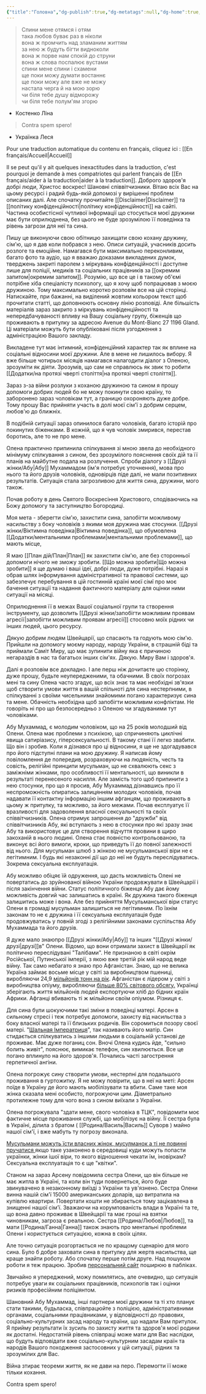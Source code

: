 ```yaml
---
{"title":"Головна","dg-publish":true,"dg-metatags":null,"dg-home":true,"permalink":"/golovna/","tags":["gardenEntry"],"dgPassFrontmatter":true,"noteIcon":""}
---
```


>Спини мене отямся і отям  
така любов буває раз в ніколи  
вона ж промчить над зламаним життям  
за нею ж будуть бігти видноколи  
вона ж порве нам спокій до струни  
вона ж слова поспалює вустами  
спини мене спини і схамени  
ще поки можу думати востаннє  
ще поки можу але вже не можу  
настала черга й на мою зорю  
чи біля тебе душу відморожу  
чи біля тебе полум'ям згорю
- Костенко Ліна

>Contra spem spero!
- Українка Леся

Pour une traduction automatique du contenu en français, cliquez ici : [[En français/Accueil\|Accueil]] 

Il se peut qu'il y ait quelques inexactitudes dans la traduction, c'est pourquoi je demande à mes compatriotes qui parlent français de [[En français/aider à la traduction\|aider à la traduction]].
Доброго здоров'я добрі люди, Христос воскрес! Шановні співвітчизники. Вітаю всіх Вас на цьому ресурсі і радий будь-якій допомозі у вирішенні проблем описаних далі. Але спочатку прочитайте [[Disclaimer\|Disclaimer]] та [[політику конфіденційності\|політику конфіденційності]] на сайті. Частина особистісної чутливої інформації що стосується моєї дружини має бути оприлюднена, без цього не буде зрозумілою її поведінка та рівень загрози для неї та сина.

Пишу це виконуючи свою обітницю захищати свою кохану дружину, сім'ю, що я дав коли побрався з нею.  Описи ситуацій, учасників досить розлоге та емоційне. Намагався бути максимально переконливим, багато фото та аудіо, що я вважаю доказами викладених думок, тверджень закриті паролем з міркувань конфіденційності і доступне лише для поліції, медиків та соціальних працівників за [[окремим запитом\|окремим запитом]]. Розумію, що все це і в такому об'ємі потрібне хіба спеціалісту психологу, що я хочу щоб попрацював з моєю дружиною. 
Тому максимально коротко розповім все на цій сторінці.
Натискайте, при бажанні, на виділений жовтим кольором текст щоб прочитати статті, що доповнюють основну лінію розповіді. Але більшість матеріалів зараз закрито з міркувань конфіденційності та непередбачуваності впливу на Вашу соціальну групу, біженців що проживають в притулку за адресою Avenue du Mont-Bianc 27
1196 Gland. Ці матеріали можуть бути опубліковані після узгодження з адміністрацією Вашого закладу.

Викладене тут має інтимний, конфіденційний характер так як вплине на соціальні відносини моєї дружини. Але в мене не лишилось вибору. Я вже більше чотирьох місяців намагався налагодити діалог з Оленою, зрозуміти як діяти. Зрозумів, що сам не справлюсь як звик то робити  [[Додатки/на протязі чверті століття\|на протязі чверті століття]]. 

Зараз з-за війни розлуки з коханою дружиною та сином я прошу допомоги добрих людей бо не можу покинути свою країну, то заборонено зараз чоловікам тут, а границю охороняють дуже добре. Тому прошу Вас прийняти участь в долі моєї сім'ї з добрим серцем, любов'ю до ближніх. 

В подібній ситуації зараз опинилося багато чоловіків, багато історій про покинутих  біженками.  В кожній, що я чув чоловік змирився, перестав боротись, але то не про мене. 

Олена практично припинила спілкування зі мною звела до необхідного мінімуму спілкування з сином, без зрозумілого пояснення своїх дій та її планів на майбутне подала на розлучення. Спроби діалогу з [[Друзі жінки/Абу\|Абу]] Мухаммадом (ім'я потребує уточнення), мова про нього та його друзів чоловіків, одновірців піде далі, не мали позитивних результатів. Ситуація стала загрозливою для життя сина, дружини, мого також.

Почав роботу в день Святого Воскресіння Христового, сподіваючись на Божу допомогу та заступництво Богородиці.

Моя мета - зберегти сім'ю, захистити сина, запобігти можливому насильству з боку чоловіків з якими моя дружина має стосунки. [[Друзі жінки/Віктимна поведінка\|Віктимна поведінка]], що обумовлена [[Додатки/ментальними проблемами\|ментальними проблемами]], що мають місце,  

Я маю [[План дій/План\|План]] як захистити сім'ю, але без сторонньої допомоги нічого не зможу зробити. [[Що можна зробити\|Що можна зробити]] я ще думаю і ваші ідеї, добрі люди, дуже потрібні. Наразі я обрав шлях інформування адміністративної та правової системи, що забезпечує перебування в цій гостинній країні моєї сімї про моє бачення ситуації та надання фактичного матеріалу для оцінки ними ситуації на місяці.

Оприлюднення її в межах Вашої соціальної групи та створення інструменту, що дозволить [[Друзі жінки/запобігти можливим проявам агресії\|запобігти можливим проявам агресії]]  стосовно моїх рідних чи інших людей, цього ресурсу. 

Дякую добрим людям Швейцарії, що спасають та годують мою сім'ю. Прийшли на допомогу моєму народу, народу України,  в страшній біді та приймали Саміт Миру, що має зупинити війну яка є причиною негараздів в нас та багатьох інших сім'ях. Дякую. Миру Вам і здоров'я.

Далі я розповім все докладно. І  але перш ніж дочитаєте цю сторінку, дуже прошу, будьте неупередженими, та обачними. В своїх погрозах мені та сину Олена часто згадує, що всіх знає та має необхідні зв'язки щоб створити умови життя в вашій спільноті для сина нестерпними, в спілкуванні з своїми чисельними знайомими погано характеризує сина та мене. Обачність необхідна щоб запобігти можливим конфліктам. Не говоріть ні про що безпосередньо з Оленою чи згадуваними тут чоловіками.

Абу Мухаммад, є молодим чоловіком, що на 25 років молодший від Олени. Олена має проблеми з психікою, що спричиняють циклічні явища сатиріазису, гіперсексуальності. В такому стані її легко звабити. Що він і зробив. Коли я дізнався про ці відносини, я ще не здогадувався про його підступні плани на мою дружину. Я написав йому повіломлення де попередив, розраховуючи на людяність, честь та совість, релігійні принципи мусульман, що не схвалюють секс з заміжніми жінками, про особливості її ментальності, що виникли в результаті перенесеного насилля. Але замість того щоб припинити з нею стосунки, про що я просив, Абу Мухаммад дізнавшись про її неспроможність опиратись залицянням молодих чоловіків, почав надавати її контактну інформацію іншим афганцям, що проживають в цьому ж притулку, та можливо, за його межами.  Почав  експлуатує її  вразливості для задоволення власної сексуальності та своїх співвітчизників. Олена отримує запрошення до "дружби"  від співвітчизників Абу, які вступають з нею в стосунки про які зразу знає Абу та використовує це для створення відчуття провини в щиро закоханій в нього людині. Олена стає повністю контрольованою, та виконує всі його вимоги, кроки, що приведуть її до повної залежності від нього. Для мусульман шлюб з жінкою не мусульманської віри не є легітимним. І будь які незаконні дії що до неї не будуть переслідуватись. Зокрема сексуальна експлуатація.

Абу можливо обіцяє їй одруження, що дасть можливість Олені не повертатись до зруйнованої війною України продовжувати в Швейцарії і після закінчення війни. Статус політичного біженця Абу дає йому можливість довгий час залишатись в країні. Як дружина такого біженця залишитись може і вона. Але без прийняття Мусульманської віри статус Олени в громаді мусульман залишиться не легітимним. По їхнім законам то не є дружина і її сексуальна експлуатація буде продовжуватись у повній згоді з релігійними законами суспільства Абу Мухаммада та його друзів.

Я дуже мало знаюпро [[Друзі жінки/Абу\|Абу]] та інших "[[Друзі жінки/друзі\|друзі]]в" Олени. Відомо, що вони отримали захист в Швейцарії як політично переслідувані "Талібами". Не признаною в світі окрім Російської, Путинської імперії, з якою вже третій рік мій народ веде війну. Так само небагато я знаю про Афганістан. Знаю, що не велика Україна займає восьме місце у світі за виробництвом пшениці, виробляючи 24,9 [мільйонів тонн на рік](https://www.datapandas.org/ranking/wheat-production-by-country). Афганістан є лідером у світі з виробництва опіуму, виробляючи [більше 80% світового обсягу.](https://www.bbc.com/ukrainian/features-58329357) Українці зберігають життя мільйонів людей експортуючи хліб до бідних країн Африки. Афганці вбивають ті ж мільйони своїм опіумом. Різниця є. 


Для сина були шокуючими такі зміни в поведінці матері. Арсен в сильному стресі і теж потребує допомоги, захисту від насильства з боку власної матері та її близьких родичів. Він соромиться позору своєї матері. "[Шальная Імператриця](https://dzen.ru/a/XoUIZOQq4xd3McDJ)", так називають його матір. Син стидається спілкуватись з іншими людьми в соціальній установі де проживає. Має дуже поганиц сон. Вночі Олена кудись йде, "сильно болить живіт", пояснює, вимикає телефон, син хвилюється. Все це погано вплинуло на його здоров'я. Почались часті загострення герпетичної ангіни.

Олена погрожує сину створити умови, нестерпні для подальшого проживання в гуртожитку. Я не можу повірити, що в неї на меті:  Арсен поїде в Україну де його мають мобілізувати та вбити. Саме таке моя жінка сказала мені особисто, погрожуючи цим. Діаметрально протилежне тому для чого вона з сином виїхали з України.

Олена погрожувала "здати мене, свого чоловіка в ТЦК", повідомити моє фактичне місце проживання службі, що мобілізує на війну. Її сестра була в Україні, ділила з братом ( [[Родина/Василь\|Василь]] Суворв ) майно нашої сім'ї, і вже мабуть ту погрозу виконала.

[Мусульмани можуть їсти власних жінок, мусулманок а ті не повинні пручатися ](https://m.youtube.com/watch?v=GMXKdOLdcq8&si=YiZs2LDM2xDnye8V) якщо таке узаконено в середовищі куди можуть попасти українки, жінки ішої віри, то якого відношення чекати їм, іновіркам? Сексуальна експлуатація то є ще "квітки".

Станом на зараз Арсену повідомила сестра Олени, що він більше не має житла в Україні, та коли він туди повернеться, його буде звинувачено в незаконному виїзді з України та ув'язнено. Сестра Олени винна нашій сім'ї 15000 американських доларів, що витратила на купівлю квартири. Повертати кошти не збирається тому зацікавлена в знищенні нашої сім'ї. Зважаючи на корумпованість влади в Україні та те, що вона давно проживає в Швейцарії та має гроші на взятки чиновникам, загроза є реальною. Сестра [[Родина/Любов\|Любов]], та мати [[Родина/Ганна\|Ганна]] також знають про ментальні проблеми Олени і користується ситуацією, кожна в своїх цілях.

Але точно ситуація розгортається не по кращому сценарію для мого сина. Було б добре заховати сина в притулку для жертв насильства, ще краще знайти роботу. Або спочатку перше потім друге. Над пошуком роботи я теж працюю. Зробив [персональний сайт](https://violin.pp.ua) поширюю в пабліках.

Звичайно я упереджений, можу помилятись, але очевидно, що ситуація потребує уваги як соціальних працівників, психологів так і оцінки ризиків професійним поліціянтом.

Шановний Абу Мухаммад, інші партнери моєї дружини та ті хто планує стати такими, будьласка, співпрацюйте з поліцією, адміністративними органами, соціальними працівниками, у відповідності до правових, соціально-культурних засад народу та країни, що надали Вам притулок. Я прийму результати їх зусиль по захисту життя та здоров'я моєї родини як достатні. Недостатній рівень співпраці може мати для Вас наслідки, що будуть відповідати вже соціально-культурним засадам країн та народів Вашого походження застосовних у цій ситуації, рідних та зрозумілих для Вас.

Війна зтирає теореми життя, як не дави на перо. Перемогти її може тільки кохання.

Contra spem spero!

